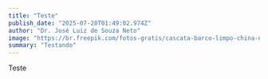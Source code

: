 ```yaml
---
title: "Teste"
publish_date: "2025-07-28T01:49:02.974Z"
author: "Dr. José Luiz de Souza Neto"
image: "https://br.freepik.com/fotos-gratis/cascata-barco-limpo-china-natural-rural_1251787.htm#fromView=search&page=1&position=0&uuid=385063c2-fd59-49d2-8a6f-3267dcd41104&query=natureza"
summary: "Testando"
---
```


Teste